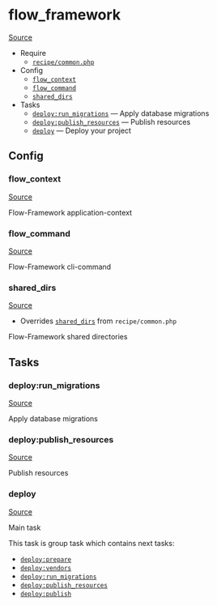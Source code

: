 <!-- DO NOT EDIT THIS FILE! -->
<!-- Instead edit recipe/flow_framework.php -->
<!-- Then run bin/docgen -->

# flow_framework

[Source](/recipe/flow_framework.php)



* Require
  * [`recipe/common.php`](/docs/recipe/common.md)
* Config
  * [`flow_context`](#flow_context)
  * [`flow_command`](#flow_command)
  * [`shared_dirs`](#shared_dirs)
* Tasks
  * [`deploy:run_migrations`](#deployrun_migrations) — Apply database migrations
  * [`deploy:publish_resources`](#deploypublish_resources) — Publish resources
  * [`deploy`](#deploy) — Deploy your project

## Config
### flow_context
[Source](https://github.com/deployphp/deployer/search?q=flow_context+in%3Afile+language%3Aphp+path%3Arecipe+filename%3Aflow_framework.php)

Flow-Framework application-context

### flow_command
[Source](https://github.com/deployphp/deployer/search?q=flow_command+in%3Afile+language%3Aphp+path%3Arecipe+filename%3Aflow_framework.php)

Flow-Framework cli-command

### shared_dirs
[Source](https://github.com/deployphp/deployer/search?q=shared_dirs+in%3Afile+language%3Aphp+path%3Arecipe+filename%3Aflow_framework.php)

* Overrides [`shared_dirs`](/docs/recipe/common.md#shared_dirs) from `recipe/common.php`

Flow-Framework shared directories


## Tasks
### deploy:run_migrations
[Source](https://github.com/deployphp/deployer/search?q=deploy%3Arun_migrations+in%3Afile+language%3Aphp+path%3Arecipe+filename%3Aflow_framework.php)

Apply database migrations

### deploy:publish_resources
[Source](https://github.com/deployphp/deployer/search?q=deploy%3Apublish_resources+in%3Afile+language%3Aphp+path%3Arecipe+filename%3Aflow_framework.php)

Publish resources

### deploy
[Source](https://github.com/deployphp/deployer/search?q=deploy+in%3Afile+language%3Aphp+path%3Arecipe+filename%3Aflow_framework.php)

Main task

This task is group task which contains next tasks:
* [`deploy:prepare`](/docs/recipe/common.md#deployprepare)
* [`deploy:vendors`](/docs/recipe/deploy/vendors.md#deployvendors)
* [`deploy:run_migrations`](/docs/recipe/flow_framework.md#deployrun_migrations)
* [`deploy:publish_resources`](/docs/recipe/flow_framework.md#deploypublish_resources)
* [`deploy:publish`](/docs/recipe/common.md#deploypublish)



